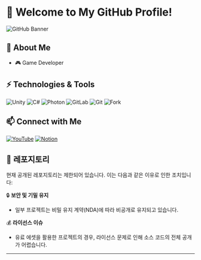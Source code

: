 # 👋 Welcome to My GitHub Profile!

![GitHub Banner](https://capsule-render.vercel.app/api?type=waving&color=0:87CEEB,100:4682B4&height=200&section=header&text=GitHub%20Profile&fontSize=40&fontColor=FFFFFF&fontAlign=50&fontAlignY=40&animation=fadeIn&font=Raleway)

## 🚀 About Me
- 🎮 Game Developer

## ⚡ Technologies & Tools
![Unity](https://img.shields.io/badge/Unity-100000?style=for-the-badge&logo=unity&logoColor=white)
![C#](https://img.shields.io/badge/C%23-239120?style=for-the-badge&logo=c-sharp&logoColor=white)
![Photon](https://img.shields.io/badge/Photon-0000FF?style=for-the-badge&logo=photon&logoColor=white)
![GitLab](https://img.shields.io/badge/GitLab-FC6D26?style=for-the-badge&logo=gitlab&logoColor=white)
![Git](https://img.shields.io/badge/Git-F05032?style=for-the-badge&logo=git&logoColor=white)
![Fork](https://img.shields.io/badge/Fork-8B5A2B?style=for-the-badge&logo=git&logoColor=white)

## 📫 Connect with Me
[![YouTube](https://img.shields.io/badge/YouTube-FF0000?style=for-the-badge&logo=youtube&logoColor=white)](https://youtube.com/YourYouTubeChannel)
[![Notion](https://img.shields.io/badge/Notion-000000?style=for-the-badge&logo=notion&logoColor=white)](https://notion.so/YourNotionPage)

## 📁 레포지토리

현재 공개된 레포지토리는 제한되어 있습니다. 이는 다음과 같은 이유로 인한 조치입니다:

🔒 **보안 및 기밀 유지**  
- 일부 프로젝트는 비밀 유지 계약(NDA)에 따라 비공개로 유지되고 있습니다.  

💰 **라이선스 이슈**  
- 유료 에셋을 활용한 프로젝트의 경우, 라이선스 문제로 인해 소스 코드의 전체 공개가 어렵습니다.

---
